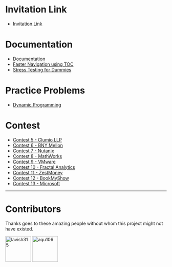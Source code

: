 # Invitation Link
* [Invitation Link](invitation-link/invitation-link.md)

# Documentation
* [Documentation](documentation/documentation.md)
* [Faster Navigation using TOC](documentation/faster-navigation.md)
* [Stress Testing for Dummies](documentation/stress-testing.md)
 
# Practice Problems
* [Dynamic Programming](practice-problems/dp/atcoder/dp-atcoder.md)
 
# Contest
* [Contest 5 - Clumio LLP](clumio/set-1/clumio-set-1.md)
* [Contest 6 - BNY Mellon](bny-mellon/set-1/bny-mellon-set-1.md)
* [Contest 7 - Nutanix](nutanix/set-3/nutanix-set-3.md)
* [Contest 8 - MathWorks](mathworks/set-1/mathworks-set-1.md)
* [Contest 9 - VMware](vm-ware/set-1/vm-ware-set-1.md)
* [Contest 10 - Fractal Analytics](fractal/set-2/fractal-set-2.md)
* [Contest 11 - ZestMoney](zestmoney/set-1/zestmoney-set-1.md)
* [Contest 12 - BookMyShow](book-my-show/set-1/book-my-show-set-1.md)
* [Contest 13 - Microsoft](microsoft/set-1/microsoft-set-1.md)

----

# Contributors
Thanks goes to these amazing people without whom this project might not have existed.

<a href="https://github.com/lavish315"><img src="https://avatars.githubusercontent.com/lavish315?v=3" title="lavish315" width="80" height="80"></a>
<a href="https://github.com/aqu106"><img src="https://avatars.githubusercontent.com/aqu106?v=3" title="aqu106" width="80" height="80"></a>


